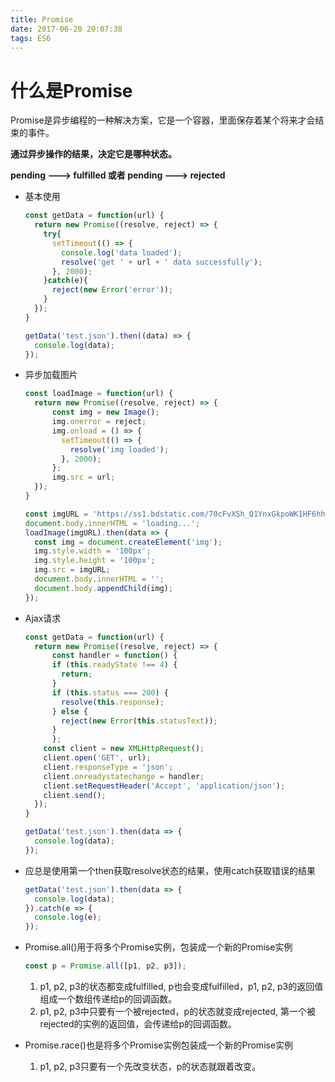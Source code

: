 ```yaml
---
title: Promise
date: 2017-06-20 20:07:38
tags: ES6
---
```




# 什么是Promise

Promise是异步编程的一种解决方案，它是一个容器，里面保存着某个将来才会结束的事件。

**通过异步操作的结果，决定它是哪种状态。**

**pending ---> fulfilled   或者 pending ---> rejected**



* 基本使用

  ```js
  const getData = function(url) {
    return new Promise((resolve, reject) => {
      try{
        setTimeout(() => {
          console.log('data loaded');
          resolve('get ' + url + ' data successfully');
        }, 2000);
      }catch(e){
        reject(new Error('error'));
      }
    });
  }

  getData('test.json').then((data) => {
    console.log(data);
  });

  ```

* 异步加载图片

  ```js
  const loadImage = function(url) {
    return new Promise((resolve, reject) => {
        const img = new Image();
        img.onerror = reject;
        img.onload = () => {
          setTimeout(() => {
            resolve('img loaded');
          }, 2000);
        };
        img.src = url;
    });
  }

  const imgURL = 'https://ss1.bdstatic.com/70cFvXSh_Q1YnxGkpoWK1HF6hhy/it/u=628594730,4098634647&fm=27&gp=0.jpg';
  document.body.innerHTML = 'loading...';
  loadImage(imgURL).then(data => {
    const img = document.createElement('img');
    img.style.width = '100px';
    img.style.height = '100px';
    img.src = imgURL;
    document.body.innerHTML = '';
    document.body.appendChild(img);
  });
  ```

* Ajax请求

  ```js
  const getData = function(url) {
    return new Promise((resolve, reject) => {
    	const handler = function() {
        if (this.readyState !== 4) {
          return;
        }
        if (this.status === 200) {
          resolve(this.response);
        } else {
          reject(new Error(this.statusText));
        }
    	};
      const client = new XMLHttpRequest();
      client.open('GET', url);
      client.responseType = 'json';
      client.onreadystatechange = handler;
      client.setRequestHeader('Accept', 'application/json');
      client.send();
    });
  }

  getData('test.json').then(data => {
    console.log(data);
  });
  ```

* 应总是使用第一个then获取resolve状态的结果，使用catch获取错误的结果

  ```js
  getData('test.json').then(data => {
    console.log(data);
  }).catch(e => {
    console.log(e);
  });
  ```

* Promise.all()用于将多个Promise实例，包装成一个新的Promise实例

  ```js
  const p = Promise.all([p1, p2, p3]);
  ```

  1. p1, p2, p3的状态都变成fulfilled, p也会变成fulfilled，p1, p2, p3的返回值组成一个数组传递给p的回调函数。
  2. p1, p2, p3中只要有一个被rejected，p的状态就变成rejected, 第一个被rejected的实例的返回值，会传递给p的回调函数。

* Promise.race()也是将多个Promise实例包装成一个新的Promise实例

  1. p1, p2, p3只要有一个先改变状态，p的状态就跟着改变。


